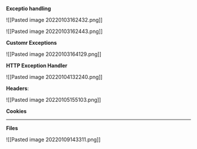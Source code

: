 
**Exceptio handling**

![[Pasted image 20220103162432.png]]

![[Pasted image 20220103162443.png]]


**Customr Exceptions**

![[Pasted image 20220103164129.png]]


**HTTP Exception Handler**

![[Pasted image 20220104132240.png]]


**Headers**:

![[Pasted image 20220105155103.png]]

**Cookies**

----------

**Files**

![[Pasted image 20220109143311.png]]



